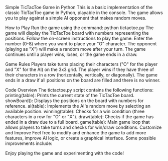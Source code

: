 Simple TicTacToe Game in Python
This is a basic implementation of the classic TicTacToe game in Python, playable in the console. The game allows you to play against a simple AI opponent that makes random moves.

How to Play
Run the game using the command: python tictactoe.py
The game will display the TicTacToe board with numbers representing the positions.
Follow the on-screen instructions to play the game:
Enter the number (0-8) where you want to place your "O" character.
The opponent (playing as "X") will make a random move after your turn.
The game continues until a player wins, loses, or the game ends in a draw.

Game Rules
Players take turns placing their characters ("O" for the player and "X" for the AI) on the 3x3 grid.
The player wins if they have three of their characters in a row (horizontally, vertically, or diagonally).
The game ends in a draw if all positions on the board are filled and there is no winner.

Code Overview
The tictactoe.py script contains the following functions:
printing(table): Prints the current state of the TicTacToe board.
showBoard(): Displays the positions on the board with numbers for reference.
ai(table): Implements the AI's random move by selecting an available position.
winning(table): Checks for a win condition (three characters in a row for "O" or "X").
draw(table): Checks if the game has ended in a draw due to a full board.
game(table): Main game loop that allows players to take turns and checks for win/draw conditions.
Customize and Improve
Feel free to modify and enhance the game to add more features, improve AI logic, or create a graphical interface. Some possible improvements include:

Enjoy playing the game and experimenting with the code!


